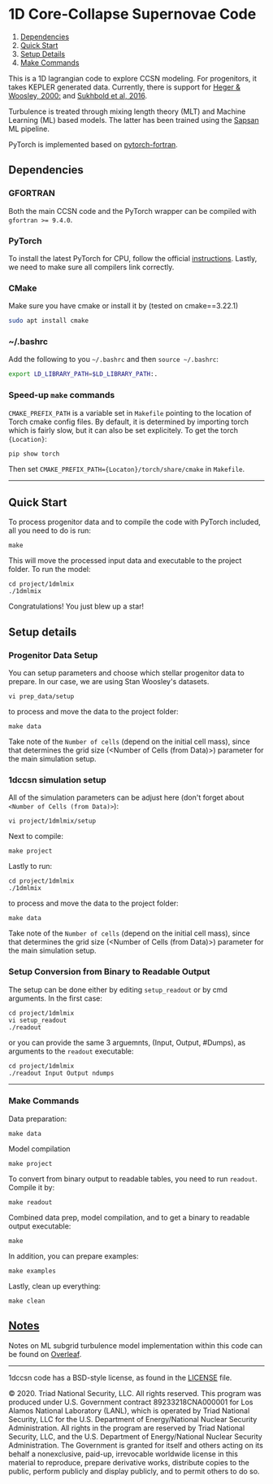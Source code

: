 # 1D Core-Collapse Supernovae Code

1. [Dependencies](README.md#dependencies)
2. [Quick Start](README.md#quick-start)
3. [Setup Details](README.md#setup-details)
4. [Make Commands](README.md#make-commands)

This is a 1D lagrangian code to explore CCSN modeling. For progenitors, it takes KEPLER generated data. Currently, there is support for [Heger & Woosley, 2000:](https://2sn.org/stellarevolution/) and [Sukhbold et al, 2016](https://arxiv.org/abs/1510.04643).

Turbulence is treated through mixing length theory (MLT) and Machine Learning (ML) based models. The latter has been trained using the [Sapsan](https://github.com/pikarpov-LANL/Sapsan) ML pipeline.

PyTorch is implemented based on [pytorch-fortran](https://github.com/alexeedm/pytorch-fortran).

## Dependencies

### GFORTRAN
Both the main CCSN code and the PyTorch wrapper can be compiled with `gfortran >= 9.4.0`.

### PyTorch
To install the latest PyTorch for CPU, follow the official [instructions](https://pytorch.org/). Lastly, we need to make sure all compilers link correctly.

### CMake
Make sure you have cmake or install it by (tested on cmake==3.22.1)
```bash
sudo apt install cmake
```

### ~/.bashrc
Add the following to you `~/.bashrc` and then `source ~/.bashrc`:
```bash
export LD_LIBRARY_PATH=$LD_LIBRARY_PATH:.
```

### Speed-up `make` commands
`CMAKE_PREFIX_PATH` is a variable set in `Makefile` pointing to the location of Torch cmake config files. By default, it is determined by importing torch which is fairly slow, but it can also be set explicitely. To get the torch `{Location}`:
```bash
pip show torch
```
Then set `CMAKE_PREFIX_PATH={Locaton}/torch/share/cmake` in `Makefile`.

---
## Quick Start
To process progenitor data and to compile the code with PyTorch included, all you need to do is run:
```shell
make
```
This will move the processed input data and executable to the project folder. To run the model:
```shell
cd project/1dmlmix
./1dmlmix
```
Congratulations! You just blew up a star!

## Setup details

### Progenitor Data Setup

You can setup parameters and choose which stellar progenitor data to prepare. In our case, we are using Stan Woosley's datasets.
```shell
vi prep_data/setup
```
to process and move the data to the project folder:
```shell
make data
```
Take note of the `Number of cells` (depend on the initial cell mass), since that determines the grid size (<Number of Cells (from Data)>) parameter for the main simulation setup.

### 1dccsn simulation setup
All of the simulation parameters can be adjust here (don't forget about `<Number of Cells (from Data)>`):
```shell
vi project/1dmlmix/setup
```
Next to compile:
```shell
make project
```
Lastly to run:
```shell
cd project/1dmlmix
./1dmlmix
```
to process and move the data to the project folder:
```shell
make data
```
Take note of the `Number of cells` (depend on the initial cell mass), since that determines the grid size (<Number of Cells (from Data)>) parameter for the main simulation setup.

### Setup Conversion from Binary to Readable Output
The setup can be done either by editing `setup_readout` or by cmd arguments. In the first case:
```shell
cd project/1dmlmix
vi setup_readout
./readout
```
or you can provide the same 3 arguemnts, (Input, Output, #Dumps), as arguments to the `readout` executable:
```shell
cd project/1dmlmix
./readout Input Output ndumps
```

---
### Make Commands
Data preparation:
```shell
make data
```
Model compilation
```shell
make project
```
To convert from binary output to readable tables, you need to run `readout`. Compile it by:
```shell
make readout
```
Combined data prep, model compilation, and to get a binary to readable output executable:
```shell
make
```
In addition, you can prepare examples:
```shell
make examples
```
Lastly, clean up everything:
```shell
make clean
```

## [Notes](https://www.overleaf.com/read/pgsnmxgdjkrq)

Notes on ML subgrid turbulence model implementation within this code can be found on [Overleaf](https://www.overleaf.com/read/pgsnmxgdjkrq).


-------
1dccsn code has a BSD-style license, as found in the [LICENSE](https://github.com/pikarpov-LANL/1dccsn/blob/master/LICENSE) file.

© 2020. Triad National Security, LLC. All rights reserved.
This program was produced under U.S. Government contract 89233218CNA000001 for Los Alamos
National Laboratory (LANL), which is operated by Triad National Security, LLC for the U.S.
Department of Energy/National Nuclear Security Administration. All rights in the program are
reserved by Triad National Security, LLC, and the U.S. Department of Energy/National Nuclear
Security Administration. The Government is granted for itself and others acting on its behalf a
nonexclusive, paid-up, irrevocable worldwide license in this material to reproduce, prepare
derivative works, distribute copies to the public, perform publicly and display publicly, and to permit
others to do so.